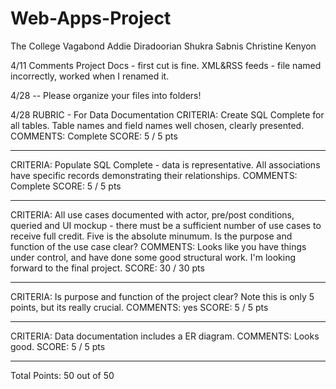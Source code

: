 # Web-Apps-Project

The College Vagabond
Addie Diradoorian Shukra Sabnis Christine Kenyon

4/11 Comments
Project Docs - first cut is fine.
XML&RSS feeds - file named incorrectly, worked when I renamed it.

4/28
-- Please organize your files into folders!

4/28
RUBRIC - For Data Documentation
CRITERIA:
Create SQL Complete for all tables. Table names and field names well
chosen, clearly presented.
COMMENTS:
Complete
SCORE: 5 / 5 pts 
**********************
CRITERIA:
Populate SQL Complete - data is representative. All associations have
specific records demonstrating their relationships.
COMMENTS:
Complete
SCORE: 5 / 5 pts 
**********************
CRITERIA:
All use cases documented with actor, pre/post conditions, queried and UI
mockup - there must be a sufficient number of use cases to receive full
credit. Five is the absolute minumum. Is the purpose and function of the
use case clear?
COMMENTS:
Looks like you have things under control, and have done some good structural work.  I'm looking forward to the final project.
SCORE: 30 / 30 pts 
**********************
CRITERIA:
Is purpose and function of the project clear? Note this is only 5
points, but its really crucial.
COMMENTS:
yes
SCORE: 5 / 5 pts 
**********************
CRITERIA:
Data documentation includes a ER diagram.
COMMENTS:
Looks good.
SCORE: 5 / 5 pts 
**********************
Total Points: 50 out of 50
